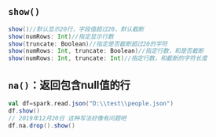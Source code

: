 ## `show()`

```scala
show()//默认显示20行，字段值超过20，默认截断
show(numRows: Int)//指定显示行数
show(truncate: Boolean)//指定是否截断超过20的字符
show(numRows: Int, truncate: Boolean)//指定行数，和是否截断
show(numRows: Int, truncate: Int)//指定行数，和截断的字符长度
```

## `na()`：返回包含null值的行

```scala
val df=spark.read.json("D:\\test\\people.json")
df.show()
// 2019年12月20日 这种写法好像有问题吧
df.na.drop().show()
```






















